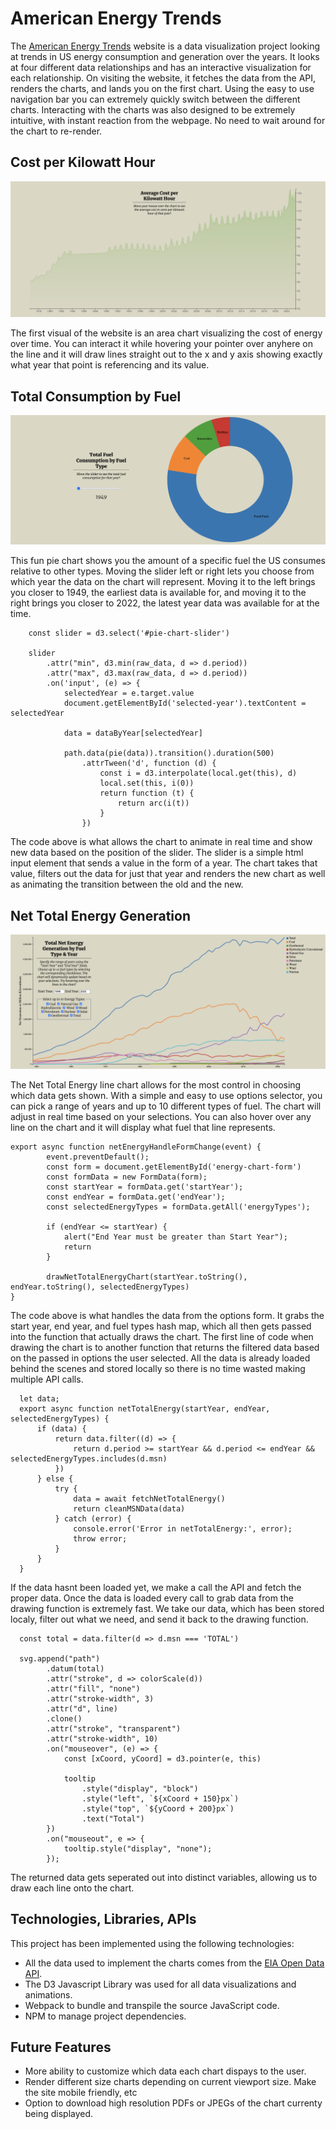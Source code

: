 # American Energy Trends

The [American Energy Trends](https://lsherman98.github.io/American-Energy-Trends/) website is a data visualization project looking at trends in US energy consumption and generation over the years. It looks at four different data relationships and has an interactive visualization for each relationship. On visiting the website, it fetches the data from the API, renders the charts, and lands you on the first chart. Using the easy to use navigation bar you can extremely quickly switch between the different charts. Interacting with the charts was also designed to be extremely intuitive, with instant reaction from the webpage. No need to wait around for the chart to re-render. 

## Cost per Kilowatt Hour
![Cost per Kilowatt Hour](./assets/2.png)

The first visual of the website is an area chart visualizing the cost of energy over time. You can interact it while hovering your pointer over anyhere on the line and it will draw lines straight out to the x and y axis showing exactly what year that point is referencing and its value. 


## Total Consumption by Fuel
![Total Consumption by Fuel](./assets/3.png)

This fun pie chart shows you the amount of a specific fuel the US consumes relative to other types. Moving the slider left or right lets you choose from which year the data on the chart will represent. Moving it to the left brings you closer to 1949, the earliest data is available for, and moving it to the right brings you closer to 2022, the latest year data was available for at the time.  

```
    const slider = d3.select('#pie-chart-slider')

    slider
        .attr("min", d3.min(raw_data, d => d.period))
        .attr("max", d3.max(raw_data, d => d.period))
        .on('input', (e) => {
            selectedYear = e.target.value
            document.getElementById('selected-year').textContent = selectedYear

            data = dataByYear[selectedYear]

            path.data(pie(data)).transition().duration(500)
                .attrTween('d', function (d) {
                    const i = d3.interpolate(local.get(this), d)
                    local.set(this, i(0))
                    return function (t) {
                        return arc(i(t))
                    }
                })

```

The code above is what allows the chart to animate in real time and show new data based on the position of the slider. The slider is a simple html input element that sends a value in the form of a year. The chart takes that value, filters out the data for just that year and renders the new chart as well as animating the transition between the old and the new. 


 ## Net Total Energy Generation
![Net Total Energy Generation](./assets/4.png)

The Net Total Energy line chart allows for the most control in choosing which data gets shown. With a simple and easy to use options selector, you can pick a range of years and up to 10 different types of fuel. The chart will adjust in real time based on your selections. You can also hover over any line on the chart and it will display what fuel that line represents.

```
export async function netEnergyHandleFormChange(event) {
        event.preventDefault();
        const form = document.getElementById('energy-chart-form')
        const formData = new FormData(form);
        const startYear = formData.get('startYear');
        const endYear = formData.get('endYear');
        const selectedEnergyTypes = formData.getAll('energyTypes');
        
        if (endYear <= startYear) {
            alert("End Year must be greater than Start Year");
            return
        }

        drawNetTotalEnergyChart(startYear.toString(), endYear.toString(), selectedEnergyTypes)
}
```

The code above is what handles the data from the options form. It grabs the start year, end year, and fuel types hash map, which all then gets passed into the function that actually draws the chart. The first line of code when drawing the chart is to another function that returns the filtered data based on the passed in options the user selected. All the data is already loaded behind the scenes and stored locally so there is no time wasted making multiple API calls. 

```
  let data;
  export async function netTotalEnergy(startYear, endYear, selectedEnergyTypes) {
      if (data) {
          return data.filter((d) => {
              return d.period >= startYear && d.period <= endYear && selectedEnergyTypes.includes(d.msn)
          })
      } else {
          try {
              data = await fetchNetTotalEnergy()
              return cleanMSNData(data)
          } catch (error) {
              console.error('Error in netTotalEnergy:', error);
              throw error;
          }
      }
  }
```

If the data hasnt been loaded yet, we make a call the API and fetch the proper data. Once the data is loaded every call to grab data from the drawing function is extremely fast. We take our data, which has been stored localy, filter out what we need, and send it back to the drawing function. 

```
  const total = data.filter(d => d.msn === 'TOTAL')

  svg.append("path")
        .datum(total)
        .attr("stroke", d => colorScale(d))
        .attr("fill", "none")
        .attr("stroke-width", 3)
        .attr("d", line)
        .clone()
        .attr("stroke", "transparent")
        .attr("stroke-width", 10)
        .on("mouseover", (e) => {
            const [xCoord, yCoord] = d3.pointer(e, this)

            tooltip
                .style("display", "block")
                .style("left", `${xCoord + 150}px`)
                .style("top", `${yCoord + 200}px`)
                .text("Total")
        })
        .on("mouseout", e => {
            tooltip.style("display", "none");
        });
```


The returned data gets seperated out into distinct variables, allowing us to draw each line onto the chart. 


## Technologies, Libraries, APIs
This project has been implemented using the following technologies: 
  - All the data used to implement the charts comes from the [EIA Open Data API](https://www.eia.gov/opendata/). 
  - The D3 Javascript Library was used for all data visualizations and animations. 
  - Webpack to bundle and transpile the source JavaScript code.
  - NPM to manage project dependencies.


## Future Features
  - More ability to customize which data each chart dispays to the user.
  - Render different size charts depending on current viewport size. Make the site mobile friendly, etc
  - Option to download high resolution PDFs or JPEGs of the chart currenty being displayed. 